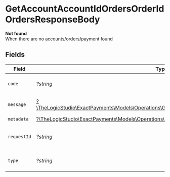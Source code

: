# GetAccountAccountIdOrdersOrderIdOrdersResponseBody

**Not found**\
When there are no accounts/orders/payment found



## Fields

| Field                                                                                                                                                                      | Type                                                                                                                                                                       | Required                                                                                                                                                                   | Description                                                                                                                                                                | Example                                                                                                                                                                    |
| -------------------------------------------------------------------------------------------------------------------------------------------------------------------------- | -------------------------------------------------------------------------------------------------------------------------------------------------------------------------- | -------------------------------------------------------------------------------------------------------------------------------------------------------------------------- | -------------------------------------------------------------------------------------------------------------------------------------------------------------------------- | -------------------------------------------------------------------------------------------------------------------------------------------------------------------------- |
| `code`                                                                                                                                                                     | *?string*                                                                                                                                                                  | :heavy_minus_sign:                                                                                                                                                         | Code of the api error.                                                                                                                                                     | order-validation-error                                                                                                                                                     |
| `message`                                                                                                                                                                  | [?\TheLogicStudio\ExactPayments\Models\Operations\GetAccountAccountIdOrdersOrderIdOrdersMessage](../../models/operations/GetAccountAccountIdOrdersOrderIdOrdersMessage.md) | :heavy_minus_sign:                                                                                                                                                         | Message explaining the error.                                                                                                                                              |                                                                                                                                                                            |
| `metadata`                                                                                                                                                                 | [?\TheLogicStudio\ExactPayments\Models\Operations\Metadata](../../models/operations/Metadata.md)                                                                           | :heavy_minus_sign:                                                                                                                                                         | N/A                                                                                                                                                                        |                                                                                                                                                                            |
| `requestId`                                                                                                                                                                | *?string*                                                                                                                                                                  | :heavy_minus_sign:                                                                                                                                                         | Identifier of the request.                                                                                                                                                 | bcc78633-cd09-4e7d-8f3b-d593fdc1439c                                                                                                                                       |
| `type`                                                                                                                                                                     | *?string*                                                                                                                                                                  | :heavy_minus_sign:                                                                                                                                                         | Type of the external error.                                                                                                                                                | api-error                                                                                                                                                                  |